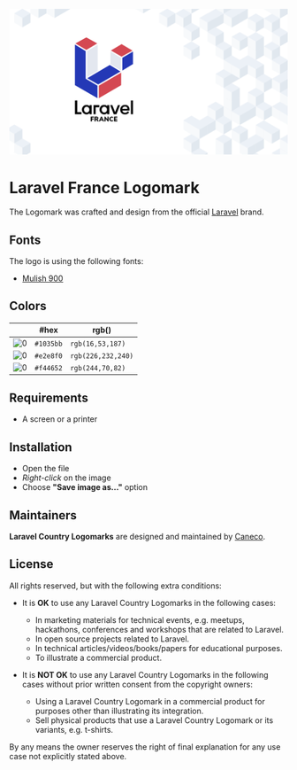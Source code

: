 <p align="center"><img src="/src/fr/socialcard.png" alt="Laravel France Logomark"></p>

# Laravel France Logomark

The Logomark was crafted and design from the official [Laravel](https://github.com/laravel/art) brand.

## Fonts

The logo is using the following fonts:

- [Mulish 900](https://fonts.google.com/specimen/Mulish#900)

## Colors

|                                                                                                               |#hex    |rgb()             |
|---                                                                                                            |---     |---               |
|![0](https://res.cloudinary.com/caneco/image/upload/c_scale,co_rgb:1035bb,e_colorize:100,f_png/v1/pallete.svg)|`#1035bb`|`rgb(16,53,187)`  |
|![0](https://res.cloudinary.com/caneco/image/upload/c_scale,co_rgb:e2e8f0,e_colorize:100,f_png/v1/pallete.svg)|`#e2e8f0`|`rgb(226,232,240)`|
|![0](https://res.cloudinary.com/caneco/image/upload/c_scale,co_rgb:f44652,e_colorize:100,f_png/v1/pallete.svg)|`#f44652`|`rgb(244,70,82)`  |

## Requirements

- A screen or a printer

## Installation

- Open the file
- *Right-click* on the image
- Choose **"Save image as…"** option

## Maintainers

**Laravel Country Logomarks** are designed and maintained by [Caneco](https://twitter.com/caneco).

## License

All rights reserved, but with the following extra conditions:

- It is **OK** to use any Laravel Country Logomarks in the following cases:
    - In marketing materials for technical events, e.g. meetups, hackathons, conferences and workshops that are related to Laravel.
    - In open source projects related to Laravel.
    - In technical articles/videos/books/papers for educational purposes.
    - To illustrate a commercial product.

- It is **NOT OK** to use any Laravel Country Logomarks in the following cases without prior written consent from the copyright owners:
    - Using a Laravel Country Logomark in a commercial product for purposes other than illustrating its integration.
    - Sell physical products that use a Laravel Country Logomark or its variants, e.g. t-shirts.

By any means the owner reserves the right of final explanation for any use case not explicitly stated above.
